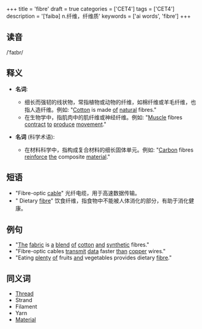 +++
title = 'fibre'
draft = true
categories = ['CET4']
tags = ['CET4']
description = '[ˈfaibə] n.纤维，纤维质'
keywords = ['ai words', 'fibre']
+++

## 读音
/ˈfaɪbr/

## 释义
- **名词**:
   - 细长而强韧的线状物，常指植物或动物的纤维，如棉纤维或羊毛纤维，也指人造纤维。例如: "[Cotton](/zh/post/cotton/) is made [of](/zh/post/of/) [natural](/zh/post/natural/) fibres."
   - 在生物学中，指肌肉中的肌纤维或神经纤维。例如: "[Muscle](/zh/post/muscle/) fibres [contract](/zh/post/contract/) [to](/zh/post/to/) [produce](/zh/post/produce/) [movement](/zh/post/movement/)."

- **名词** (科学术语):
   - 在材料科学中，指构成复合材料的细长固体单元。例如: "[Carbon](/zh/post/carbon/) fibres [reinforce](/zh/post/reinforce/) [the](/zh/post/the/) composite [material](/zh/post/material/)."

## 短语
- "Fibre-optic [cable](/zh/post/cable/)" 光纤电缆，用于高速数据传输。
- " Dietary [fibre](/zh/post/fibre/)" 饮食纤维，指食物中不能被人体消化的部分，有助于消化健康。

## 例句
- "[The](/zh/post/the/) [fabric](/zh/post/fabric/) is [a](/zh/post/a/) [blend](/zh/post/blend/) [of](/zh/post/of/) [cotton](/zh/post/cotton/) [and](/zh/post/and/) [synthetic](/zh/post/synthetic/) fibres."
- "Fibre-optic cables [transmit](/zh/post/transmit/) [data](/zh/post/data/) faster [than](/zh/post/than/) [copper](/zh/post/copper/) wires."
- "Eating [plenty](/zh/post/plenty/) [of](/zh/post/of/) fruits [and](/zh/post/and/) vegetables provides dietary [fibre](/zh/post/fibre/)."

## 同义词
- [Thread](/zh/post/thread/)
- Strand
- Filament
- Yarn
- [Material](/zh/post/material/)
